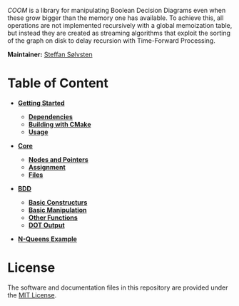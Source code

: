 _COOM_ is a library for manipulating Boolean Decision Diagrams even when these
grow bigger than the memory one has available. To achieve this, all operations
are not implemented recursively with a global memoization table, but instead
they are created as streaming algorithms that exploit the sorting of the graph
on disk to delay recursion with Time-Forward Processing.

**Maintainer:** [Steffan Sølvsten](mailto:soelvsten@cs.au.dk)

# Table of Content

- [**Getting Started**](/getting_started.md)
  - [**Dependencies**](/getting_started.md#dependencies)
  - [**Building with CMake**](/getting_started.md#building-with-cmake)
  - [**Usage**](/getting_started.md#usage)

- [**Core**](/core.md)
  - [**Nodes and Pointers**](/core.md#nodes-and-pointers)
  - [**Assignment**](/core.md#assignment)
  - [**Files**](/core.md#files)

- [**BDD**](/bdd.md)
  - [**Basic Constructurs**](/bdd.md#basic-constructors)
  - [**Basic Manipulation**](/bdd.md#basic-manipulation)
  - [**Other Functions**](/bdd.md#other-functions)
  - [**DOT Output**](/bdd.md#dot-output)

- [**N-Queens Example**](/example.md)

# License
The software and documentation files in this repository are provided under the
[MIT License](https://github.com/SSoelvsten/coom/blob/master/LICENSE.md).
